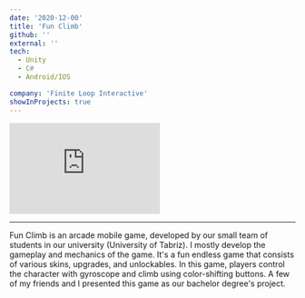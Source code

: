 ```yaml
---
date: '2020-12-00'
title: 'Fun Climb'
github: ''
external: ''
tech:
  - Unity
  - C#
  - Android/IOS

company: 'Finite Loop Interactive'
showInProjects: true
---
```


<iframe width="265" height="160" src="https://www.youtube.com/embed/yU0ZZK-XPiw" frameborder="0" allow="accelerometer; autoplay; clipboard-write; encrypted-media; gyroscope; picture-in-picture" allowfullscreen></iframe>

---

Fun Climb is an arcade mobile game, developed by our small team of students in our university (University of Tabriz). I mostly develop the gameplay and mechanics of the game. It's a fun endless game that consists of various skins, upgrades, and unlockables. In this game, players control the character with gyroscope and climb using color-shifting buttons. A few of my friends and I presented this game as our bachelor degree's project.
 
